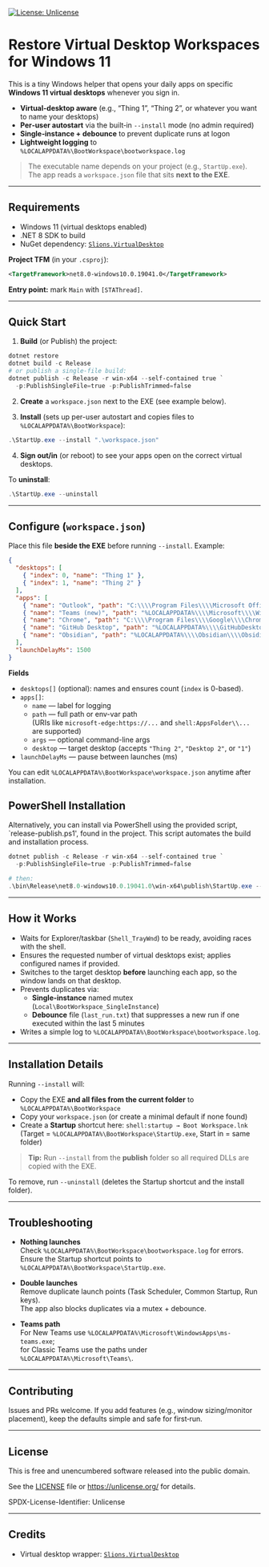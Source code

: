 ﻿[![License: Unlicense](https://img.shields.io/badge/License-Unlicense-blue.svg)](LICENSE)

# Restore Virtual Desktop Workspaces for Windows 11

This is a tiny Windows helper that opens your daily apps on specific **Windows 11 virtual desktops** whenever you sign in.

- **Virtual-desktop aware** (e.g., “Thing 1”, “Thing 2”, or whatever you want to name your desktops)
- **Per‑user autostart** via the built‑in `--install` mode (no admin required)
- **Single‑instance + debounce** to prevent duplicate runs at logon
- **Lightweight logging** to `%LOCALAPPDATA%\BootWorkspace\bootworkspace.log`

> The executable name depends on your project (e.g., `StartUp.exe`).  
> The app reads a `workspace.json` file that sits **next to the EXE**.

---

## Requirements

- Windows 11 (virtual desktops enabled)
- .NET 8 SDK to build
- NuGet dependency: [`Slions.VirtualDesktop`](https://www.nuget.org/packages/Slions.VirtualDesktop)

**Project TFM** (in your `.csproj`):
```xml
<TargetFramework>net8.0-windows10.0.19041.0</TargetFramework>
```

**Entry point:** mark `Main` with `[STAThread]`.

---

## Quick Start

1) **Build** (or Publish) the project:
```powershell
dotnet restore
dotnet build -c Release
# or publish a single-file build:
dotnet publish -c Release -r win-x64 --self-contained true `
  -p:PublishSingleFile=true -p:PublishTrimmed=false
```

2) **Create** a `workspace.json` next to the EXE (see example below).

3) **Install** (sets up per-user autostart and copies files to `%LOCALAPPDATA%\BootWorkspace`):
```powershell
.\StartUp.exe --install ".\workspace.json"
```

4) **Sign out/in** (or reboot) to see your apps open on the correct virtual desktops.

To **uninstall**:
```powershell
.\StartUp.exe --uninstall
```

---

## Configure (`workspace.json`)

Place this file **beside the EXE** before running `--install`. Example:

```json
{
  "desktops": [
    { "index": 0, "name": "Thing 1" },
    { "index": 1, "name": "Thing 2" }
  ],
  "apps": [
    { "name": "Outlook", "path": "C:\\\\Program Files\\\\Microsoft Office\\\\root\\\\Office16\\\\OUTLOOK.EXE", "desktop": "Thing 1" },
    { "name": "Teams (new)", "path": "%LOCALAPPDATA%\\\\Microsoft\\\\WindowsApps\\\\ms-teams.exe", "desktop": "Thing 1" },
    { "name": "Chrome", "path": "C:\\\\Program Files\\\\Google\\\\Chrome\\\\Application\\\\chrome.exe", "args": "--profile-directory=\\"Default\\"", "desktop": "Thing 2" },
    { "name": "GitHub Desktop", "path": "%LOCALAPPDATA%\\\\GitHubDesktop\\\\GitHubDesktop.exe", "desktop": "Thing 2" },
    { "name": "Obsidian", "path": "%LOCALAPPDATA%\\\\Obsidian\\\\Obsidian.exe", "desktop": "Thing 2" }
  ],
  "launchDelayMs": 1500
}
```

**Fields**
- `desktops[]` (optional): names and ensures count (`index` is 0-based).
- `apps[]`:
  - `name` — label for logging
  - `path` — full path or env-var path  
    (URIs like `microsoft-edge:https://...` and `shell:AppsFolder\\...` are supported)
  - `args` — optional command-line args
  - `desktop` — target desktop (accepts `"Thing 2"`, `"Desktop 2"`, or `"1"`)
- `launchDelayMs` — pause between launches (ms)

You can edit `%LOCALAPPDATA%\BootWorkspace\workspace.json` anytime after installation.

## PowerShell Installation
Alternatively, you can install via PowerShell using the provided script, `release-publish.ps1', found in the project.
This script automates the build and installation process.
```powershell
dotnet publish -c Release -r win-x64 --self-contained true `
  -p:PublishSingleFile=true -p:PublishTrimmed=false

# then:
.\bin\Release\net8.0-windows10.0.19041.0\win-x64\publish\StartUp.exe --install ".\workspace.json"
```
---


## How it Works

- Waits for Explorer/taskbar (`Shell_TrayWnd`) to be ready, avoiding races with the shell.
- Ensures the requested number of virtual desktops exist; applies configured names if provided.
- Switches to the target desktop **before** launching each app, so the window lands on that desktop.
- Prevents duplicates via:
  - **Single-instance** named mutex (`Local\BootWorkspace_SingleInstance`)
  - **Debounce** file (`last_run.txt`) that suppresses a new run if one executed within the last 5 minutes
- Writes a simple log to `%LOCALAPPDATA%\BootWorkspace\bootworkspace.log`.

---

## Installation Details

Running `--install` will:

- Copy the EXE **and all files from the current folder** to `%LOCALAPPDATA%\BootWorkspace`
- Copy your `workspace.json` (or create a minimal default if none found)
- Create a **Startup** shortcut here: `shell:startup → Boot Workspace.lnk`  
  (Target = `%LOCALAPPDATA%\BootWorkspace\StartUp.exe`, Start in = same folder)

> **Tip:** Run `--install` from the **publish** folder so all required DLLs are copied with the EXE.

To remove, run `--uninstall` (deletes the Startup shortcut and the install folder).

---

## Troubleshooting

- **Nothing launches**  
  Check `%LOCALAPPDATA%\BootWorkspace\bootworkspace.log` for errors.  
  Ensure the Startup shortcut points to `%LOCALAPPDATA%\BootWorkspace\StartUp.exe`.

- **Double launches**  
  Remove duplicate launch points (Task Scheduler, Common Startup, Run keys).  
  The app also blocks duplicates via a mutex + debounce.

- **Teams path**  
  For New Teams use `%LOCALAPPDATA%\Microsoft\WindowsApps\ms-teams.exe`;  
  for Classic Teams use the paths under `%LOCALAPPDATA%\Microsoft\Teams\`.

---

## Contributing

Issues and PRs welcome. If you add features (e.g., window sizing/monitor placement), keep the defaults simple and safe for first‑run.

---

## License

This is free and unencumbered software released into the public domain.

See the [LICENSE](LICENSE) file or <https://unlicense.org/> for details.

SPDX-License-Identifier: Unlicense

---

## Credits

- Virtual desktop wrapper: [`Slions.VirtualDesktop`](https://www.nuget.org/packages/Slions.VirtualDesktop)

